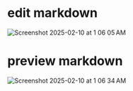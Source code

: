 # edit markdown
![Screenshot 2025-02-10 at 1 06 05 AM](https://github.com/user-attachments/assets/b46a8ad6-8f36-407b-aba8-d190cf278f9b)
# preview markdown
![Screenshot 2025-02-10 at 1 06 34 AM](https://github.com/user-attachments/assets/1e7942c8-980e-4000-b21b-b6596c13a1ea)
